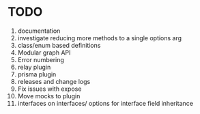 # TODO

1. documentation
2. investigate reducing more methods to a single options arg
3. class/enum based definitions
4. Modular graph API
5. Error numbering
6. relay plugin
7. prisma plugin
8. releases and change logs
9. Fix issues with expose
10. Move mocks to plugin
11. interfaces on interfaces/ options for interface field inheritance
